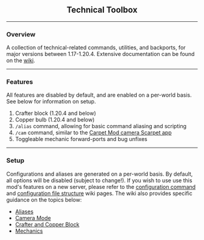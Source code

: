 <h2 align="center">Technical Toolbox</h2>
<hr/>

### Overview
A collection of technical-related commands, utilities, and backports, for major versions between 1.17-1.20.4. Extensive documentation can be found on the [wiki](https://github.com/birblett/technical-toolbox/wiki).
<hr/>

### Features
All features are disabled by default, and are enabled on a per-world basis. See below for information on setup.
1. Crafter block (1.20.4 and below)
2. Copper bulb (1.20.4 and below)
3. `/alias` command, allowing for basic command aliasing and scripting
4. `/cam` command, similar to the [Carpet Mod camera Scarpet app](https://github.com/gnembon/fabric-carpet/wiki/Built-in-Scarpet-apps#camera-app-camerasc)
5. Toggleable mechanic forward-ports and bug unfixes

***

### Setup

Configurations and aliases are generated on a per-world basis. By default, all options will be disabled (subject to change!). If you wish to use use this mod's features on a new server, please refer to the [configuration command](https://github.com/birblett/technical-toolbox/wiki/Configuration#command) and [configuration file structure](https://github.com/birblett/technical-toolbox/wiki/Configuration#file-structure) wiki pages. The wiki also provides specific guidance on the topics below:

* [Aliases](https://github.com/birblett/technical-toolbox/wiki/Aliases)
* [Camera Mode](https://github.com/birblett/technical-toolbox/wiki/Camera-Mode#list-of-configurable-options)
* [Crafter and Copper Block]([https://github.com/birblett/technical-toolbox/wiki/Aliases](https://github.com/birblett/technical-toolbox/wiki/Crafter-and-Copper-Block#setup))
* [Mechanics](https://github.com/birblett/technical-toolbox/wiki/Mechanics#list-of-configurable-mechanics)
